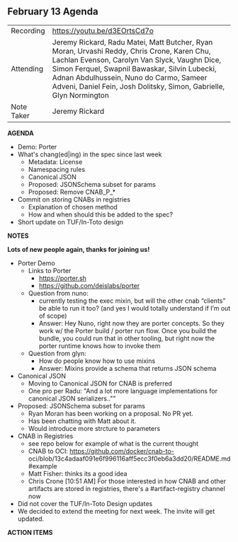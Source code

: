 ## **February 13 Agenda**
|  |  | 
| -------- | -------- |
| Recording     | https://youtu.be/d3EOrtsCd7o |
| Attending     | Jeremy Rickard, Radu Matei, Matt Butcher, Ryan Moran, Urvashi Reddy, Chris Crone, Karen Chu, Lachlan Evenson, Carolyn Van Slyck, Vaughn Dice, Simon Ferquel, Swapnil Bawaskar, Silvin Lubecki, Adnan Abdulhussein, Nuno do Carmo, Sameer Adveni, Daniel Fein, Josh Dolitsky, Simon, Gabrielle, Glyn Normington|
| Note Taker     | Jeremy Rickard |

**AGENDA**

* Demo: Porter
* What's chang(ed|ing) in the spec since last week
    * Metadata: License
    * Namespacing rules
    * Canonical JSON
    * Proposed: JSONSchema subset for params
    * Proposed: Remove CNAB_P_*
* Commit on storing CNABs in registries
    * Explanation of chosen method
    * How and when should this be added to the spec?
* Short update on TUF/In-Toto design

**NOTES**

**Lots of new people again, thanks for joining us!**

* Porter Demo
    * Links to Porter
        * https://porter.sh
        * https://github.com/deislabs/porter
    * Question from nuno:
        * currently testing the exec mixin, but will the other cnab “clients” be able to run it too? (and yes I would totally understand if I’m out of scope) 
        * Answer:
            Hey Nuno, right now they are porter concepts. So they work w/ the Porter build / porter run flow. Once you build the bundle, you could run that in other tooling, but right now the porter runtime knows how to invoke them 
    * Question from glyn: 
        * How do people know how to use mixins
        * Answer: Mixins provide a schema that returns JSON schema 
* Canonical JSON
    * Moving to Canonical JSON for CNAB is preferred
    * One pro per Radu: "And a lot more language implementations for canonical JSON serializers.."" 
* Proposed: JSONSchema subset for params
    * Ryan Moran has been working on a proposal. No PR yet. 
    * Has been chatting with Matt about it.
    * Would introduce more strcture to parameters
* CNAB in Registries
    * see repo below for example of what is the current thought
    * CNAB to OCI: https://github.com/docker/cnab-to-
oci/blob/13c4adaaf091e6f996116aff5ecc3f0eb6a3dd20/README.md#example
    * Matt Fisher: thinks its a good idea 
    * Chris Crone [10:51 AM]
For those interested in how CNAB and other artifacts are stored in registries, there's a #artifact-registry channel now
* Did not cover the TUF/In-Toto Design updates
* We decided to extend the meeting for next week. The invite will get updated.

**ACTION ITEMS**